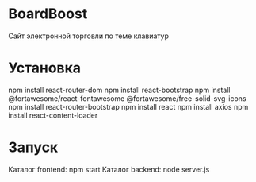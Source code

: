 # BoardBoost
Сайт электронной торговли по теме клавиатур

# Установка
npm install react-router-dom
npm install react-bootstrap
npm install @fortawesome/react-fontawesome @fortawesome/free-solid-svg-icons
npm install react-router-bootstrap
npm install react
npm install axios
npm install react-content-loader

# Запуск
Каталог frontend: npm start
Каталог backend: node server.js

